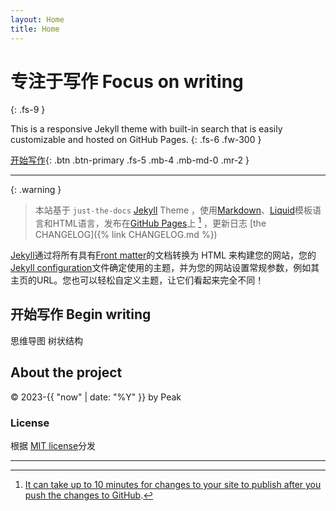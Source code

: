 ```yaml
---
layout: Home
title: Home
---
```


# 专注于写作 Focus on writing 
{: .fs-9 }

This is a responsive Jekyll theme with built-in search that is easily customizable and hosted on GitHub Pages.
{: .fs-6 .fw-300 }

[开始写作](#开始写作-begin-writing){: .btn .btn-primary .fs-5 .mb-4 .mb-md-0 .mr-2 }

---

{: .warning }
> 本站基于 `just-the-docs` [Jekyll] Theme ，使用[Markdown]、[Liquid]模板语言和HTML语言，发布在[GitHub Pages]上 [^1] ，更新日志 [the CHANGELOG]({% link CHANGELOG.md %}) 

[Jekyll]通过将所有具有[Front matter]的文档转换为 HTML 来构建您的网站，您的[Jekyll configuration]文件确定使用的主题，并为您的网站设置常规参数，例如其主页的URL。您也可以轻松自定义主题，让它们看起来完全不同！

## 开始写作 Begin writing

思维导图
树状结构

## About the project

 &copy; 2023-{{ "now" | date: "%Y" }} by Peak

### License

根据 [MIT license](https://github.com/just-the-docs/just-the-docs/tree/main/LICENSE.txt)分发

----

[^1]: [It can take up to 10 minutes for changes to your site to publish after you push the changes to GitHub](https://docs.github.com/en/pages/setting-up-a-github-pages-site-with-jekyll/creating-a-github-pages-site-with-jekyll#creating-your-site).

[Jekyll]: https://jekyllrb.com
[Markdown]: https://daringfireball.net/projects/markdown/
[Liquid]: https://github.com/Shopify/liquid/wiki
[Front matter]: https://jekyllrb.com/docs/front-matter/
[Jekyll configuration]: https://jekyllrb.com/docs/configuration/
[GitHub Pages]: https://pages.github.com/

